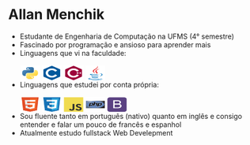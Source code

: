 <h1>Allan Menchik</h1>
<ul>
    <li>Estudante de Engenharia de Computação na UFMS (4° semestre)</li>
    <li>Fascinado por programação e ansioso para aprender mais</li>
    <li>
        Linguagens que vi na faculdade:
        <div style="display: inline_block"><br>
            <img align="center" alt="Allan-Python" height="30" width="40" src="https://raw.githubusercontent.com/devicons/devicon/master/icons/python/python-original.svg">
            <img align="center" alt="Allan-C" height="30" width="40" src="https://raw.githubusercontent.com/devicons/devicon/master/icons/c/c-plain.svg">
            <img align="center" alt="Allan-C++" height="30" width="40" src="https://raw.githubusercontent.com/devicons/devicon/master/icons/cplusplus/cplusplus-plain.svg">
            <img align="center" alt="Allan-Java" height="30" width="40" src="https://raw.githubusercontent.com/devicons/devicon/master/icons/java/java-original.svg">
        </div>
    </li>
    <li>
        Linguagens que estudei por conta própria:
        <div style="display: inline_block"><br>
            <img align="center" alt="Allan-HTML" height="30" width="40" src="https://raw.githubusercontent.com/devicons/devicon/master/icons/html5/html5-original.svg">
            <img align="center" alt="Allan-CSS" height="30" width="40" src="https://raw.githubusercontent.com/devicons/devicon/master/icons/css3/css3-original.svg">
            <img align="center" alt="Allan-JS" height="30" width="40" src="https://raw.githubusercontent.com/devicons/devicon/master/icons/javascript/javascript-original.svg">
            <img align="center" alt="Allan-PHP" height="30" width="40" src="https://raw.githubusercontent.com/devicons/devicon/master/icons/php/php-original.svg">
            <img align="center" alt="Allan-Bootstrap" height="30" width="40" src="https://raw.githubusercontent.com/devicons/devicon/master/icons/bootstrap/bootstrap-plain.svg">
        </div>
    <li>Sou fluente tanto em português (nativo) quanto em inglês e consigo entender e falar um pouco de francês e espanhol</li>
    <li>Atualmente estudo fullstack Web Develepment</li>
</ul>
